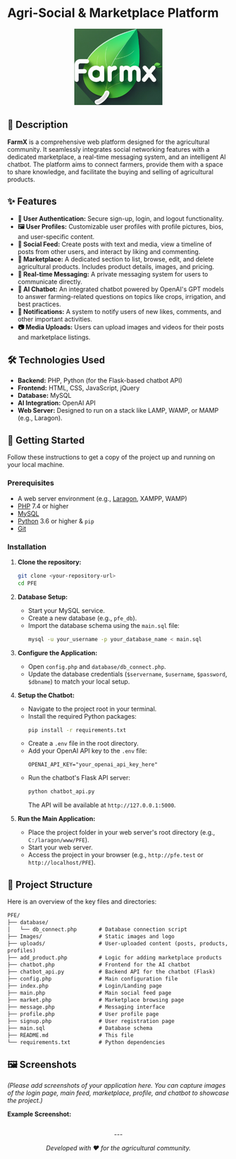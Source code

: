 # Agri-Social & Marketplace Platform

<p align="center">
  <img src="Images/logo.jpg" alt="Project Logo" width="200"/>
</p>

## 📖 Description

**FarmX** is a comprehensive web platform designed for the agricultural community. It seamlessly integrates social networking features with a dedicated marketplace, a real-time messaging system, and an intelligent AI chatbot. The platform aims to connect farmers, provide them with a space to share knowledge, and facilitate the buying and selling of agricultural products.

## ✨ Features

- **👤 User Authentication:** Secure sign-up, login, and logout functionality.
- **🖼️ User Profiles:** Customizable user profiles with profile pictures, bios, and user-specific content.
- **📰 Social Feed:** Create posts with text and media, view a timeline of posts from other users, and interact by liking and commenting.
- **🛒 Marketplace:** A dedicated section to list, browse, edit, and delete agricultural products. Includes product details, images, and pricing.
- **💬 Real-time Messaging:** A private messaging system for users to communicate directly.
- **🤖 AI Chatbot:** An integrated chatbot powered by OpenAI's GPT models to answer farming-related questions on topics like crops, irrigation, and best practices.
- **🔔 Notifications:** A system to notify users of new likes, comments, and other important activities.
- **📷 Media Uploads:** Users can upload images and videos for their posts and marketplace listings.

## 🛠️ Technologies Used

- **Backend:** PHP, Python (for the Flask-based chatbot API)
- **Frontend:** HTML, CSS, JavaScript, jQuery
- **Database:** MySQL
- **AI Integration:** OpenAI API
- **Web Server:** Designed to run on a stack like LAMP, WAMP, or MAMP (e.g., Laragon).

## 🚀 Getting Started

Follow these instructions to get a copy of the project up and running on your local machine.

### Prerequisites

- A web server environment (e.g., [Laragon](https://laragon.org/), XAMPP, WAMP)
- [PHP](https://www.php.net/) 7.4 or higher
- [MySQL](https://www.mysql.com/)
- [Python](https://www.python.org/) 3.6 or higher & `pip`
- [Git](https://git-scm.com/)

### Installation

1.  **Clone the repository:**
    ```sh
    git clone <your-repository-url>
    cd PFE
    ```

2.  **Database Setup:**
    -   Start your MySQL service.
    -   Create a new database (e.g., `pfe_db`).
    -   Import the database schema using the `main.sql` file:
        ```sh
        mysql -u your_username -p your_database_name < main.sql
        ```

3.  **Configure the Application:**
    -   Open `config.php` and `database/db_connect.php`.
    -   Update the database credentials (`$servername`, `$username`, `$password`, `$dbname`) to match your local setup.

4.  **Setup the Chatbot:**
    -   Navigate to the project root in your terminal.
    -   Install the required Python packages:
        ```sh
        pip install -r requirements.txt
        ```
    -   Create a `.env` file in the root directory.
    -   Add your OpenAI API key to the `.env` file:
        ```
        OPENAI_API_KEY="your_openai_api_key_here"
        ```
    -   Run the chatbot's Flask API server:
        ```sh
        python chatbot_api.py
        ```
        The API will be available at `http://127.0.0.1:5000`.

5.  **Run the Main Application:**
    -   Place the project folder in your web server's root directory (e.g., `C:/laragon/www/PFE`).
    -   Start your web server.
    -   Access the project in your browser (e.g., `http://pfe.test` or `http://localhost/PFE`).

## 📁 Project Structure

Here is an overview of the key files and directories:

```
PFE/
├── database/
│   └── db_connect.php       # Database connection script
├── Images/                  # Static images and logo
├── uploads/                 # User-uploaded content (posts, products, profiles)
├── add_product.php          # Logic for adding marketplace products
├── chatbot.php              # Frontend for the AI chatbot
├── chatbot_api.py           # Backend API for the chatbot (Flask)
├── config.php               # Main configuration file
├── index.php                # Login/Landing page
├── main.php                 # Main social feed page
├── market.php               # Marketplace browsing page
├── message.php              # Messaging interface
├── profile.php              # User profile page
├── signup.php               # User registration page
├── main.sql                 # Database schema
├── README.md                # This file
└── requirements.txt         # Python dependencies
```

## 🖼️ Screenshots

*(Please add screenshots of your application here. You can capture images of the login page, main feed, marketplace, profile, and chatbot to showcase the project.)*

**Example Screenshot:**
<!-- ![Login Page Screenshot](path/to/your/screenshot.png) -->

##
<p align="center">
  ---
</p>
<p align="center">
  <em>Developed with ❤️ for the agricultural community.</em>
</p>